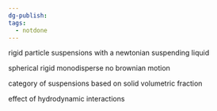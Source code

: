 ```yaml
---
dg-publish: 
tags:
  - notdone
---
```

rigid particle suspensions with a newtonian suspending liquid

spherical rigid monodisperse no brownian motion

category of suspensions based on solid volumetric fraction

effect of hydrodynamic interactions